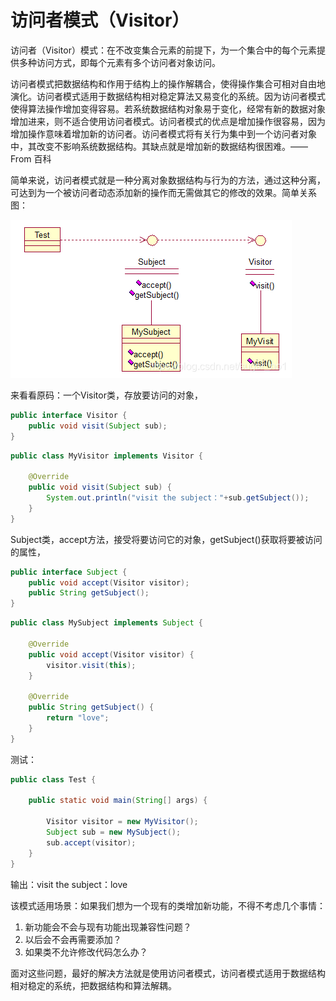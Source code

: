 # **访问者模式（Visitor）** 

访问者（Visitor）模式：在不改变集合元素的前提下，为一个集合中的每个元素提供多种访问方式，即每个元素有多个访问者对象访问。

访问者模式把数据结构和作用于结构上的操作解耦合，使得操作集合可相对自由地演化。访问者模式适用于数据结构相对稳定算法又易变化的系统。因为访问者模式使得算法操作增加变得容易。若系统数据结构对象易于变化，经常有新的数据对象增加进来，则不适合使用访问者模式。访问者模式的优点是增加操作很容易，因为增加操作意味着增加新的访问者。访问者模式将有关行为集中到一个访问者对象中，其改变不影响系统数据结构。其缺点就是增加新的数据结构很困难。—— From 百科

简单来说，访问者模式就是一种分离对象数据结构与行为的方法，通过这种分离，可达到为一个被访问者动态添加新的操作而无需做其它的修改的效果。简单关系图：

![img](访问者模式（Visitor）.assets/watermark,type_ZmFuZ3poZW5naGVpdGk,shadow_10,text_aHR0cHM6Ly9ibG9nLmNzZG4ubmV0L3N1Z2FyX25vMQ==,size_16,color_FFFFFF,t_70-20211227214102456.png)

来看看原码：一个Visitor类，存放要访问的对象，

```java
public interface Visitor {
	public void visit(Subject sub);
}
```

```java
public class MyVisitor implements Visitor {
 
	@Override
	public void visit(Subject sub) {
		System.out.println("visit the subject："+sub.getSubject());
	}
}
```

Subject类，accept方法，接受将要访问它的对象，getSubject()获取将要被访问的属性，

```java
public interface Subject {
	public void accept(Visitor visitor);
	public String getSubject();
}
```

```java
public class MySubject implements Subject {
 
	@Override
	public void accept(Visitor visitor) {
		visitor.visit(this);
	}
 
	@Override
	public String getSubject() {
		return "love";
	}
}
```

测试：

```java
public class Test {
 
	public static void main(String[] args) {
		
		Visitor visitor = new MyVisitor();
		Subject sub = new MySubject();
		sub.accept(visitor);	
	}
}
```



 输出：visit the subject：love

该模式适用场景：如果我们想为一个现有的类增加新功能，不得不考虑几个事情：

1. 新功能会不会与现有功能出现兼容性问题？
2. 以后会不会再需要添加？
3. 如果类不允许修改代码怎么办？

面对这些问题，最好的解决方法就是使用访问者模式，访问者模式适用于数据结构相对稳定的系统，把数据结构和算法解耦。